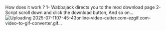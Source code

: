 How does it work ?
1- Wabbajack directs you to the mod download page
2- Script scroll down and click the download button, And so on...
![Uploading 2025-07-1107-45-43online-video-cutter.com-ezgif.com-video-to-gif-converter.gif…]()

